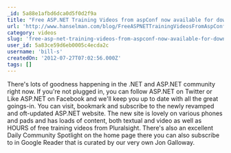 ```yaml
---
_id: 5a88e1afbd6dca0d5f0d2f9a
title: "Free ASP.NET Training Videos from aspConf now available for download or streaming"
url: 'http://www.hanselman.com/blog/FreeASPNETTrainingVideosFromAspConfNowAvailableForDownloadOrStreaming.aspx'
category: videos
slug: 'free-asp-net-training-videos-from-aspconf-now-available-for-download-or-streaming'
user_id: 5a83ce59d6eb0005c4ecda2c
username: 'bill-s'
createdOn: '2012-07-27T07:02:56.000Z'
tags: []
---
```


There's lots of goodness happening in the .NET and ASP.NET community right now. If you're not plugged in, you can follow ASP.NET on Twitter or Like ASP.NET on Facebook and we'll keep you up to date with all the great goings-in. You can visit, bookmark and subscribe to the newly revamped and oft-updated ASP.NET website. The new site is lovely on various phones and pads and has loads of content, both textual and video as well as HOURS of free training videos from Pluralsight. There's also an excellent Daily Community Spotlight on the home page there you can also subscribe to in Google Reader that is curated by our very own Jon Galloway.
